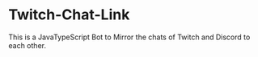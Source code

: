 # Twitch-Chat-Link
This is a JavaTypeScript Bot to Mirror the chats of Twitch and Discord to each other.
